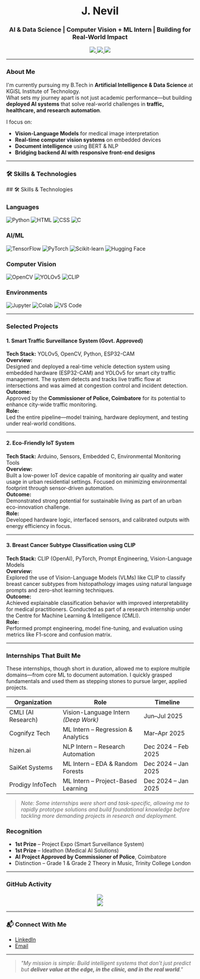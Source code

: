 <h1 align="center">J. Nevil</h1>
<h3 align="center">AI & Data Science | Computer Vision + ML Intern | Building for Real-World Impact</h3>

<p align="center">
  <a href="https://www.linkedin.com/in/nevilj">
    <img src="https://img.shields.io/badge/LinkedIn-nevilj-blue?style=flat&logo=linkedin" />
  </a>
  <a href="mailto:nevilj22@gmail.com">
    <img src="https://img.shields.io/badge/Email-nevilj22@gmail.com-red?style=flat&logo=gmail" />
  </a>
  <a href="https://github.com/nevil2006">
    <img src="https://komarev.com/ghpvc/?username=nevil2006&label=Profile%20views&color=0e75b6&style=flat" />
  </a>
</p>

---

###  About Me

I'm currently pursuing my B.Tech in **Artificial Intelligence & Data Science** at KGiSL Institute of Technology.  
What sets my journey apart is not just academic performance—but building **deployed AI systems** that solve real-world challenges in **traffic, healthcare, and research automation**.

I focus on:
- **Vision-Language Models** for medical image interpretation  
- **Real-time computer vision systems** on embedded devices  
- **Document intelligence** using BERT & NLP  
- **Bridging backend AI with responsive front-end designs**

---

### 🛠 Skills & Technologies

<p>
## 🛠 Skills & Technologies

### Languages  
![Python](https://img.shields.io/badge/Python-3776AB?style=for-the-badge&logo=python&logoColor=white)
![HTML](https://img.shields.io/badge/HTML5-E34F26?style=for-the-badge&logo=html5&logoColor=white)
![CSS](https://img.shields.io/badge/CSS3-1572B6?style=for-the-badge&logo=css3&logoColor=white)
![C](https://img.shields.io/badge/C-00599C?style=for-the-badge&logo=c&logoColor=white)

### AI/ML
![TensorFlow](https://img.shields.io/badge/TensorFlow-FF6F00?style=for-the-badge&logo=tensorflow&logoColor=white)
![PyTorch](https://img.shields.io/badge/PyTorch-EE4C2C?style=for-the-badge&logo=pytorch&logoColor=white)
![Scikit-learn](https://img.shields.io/badge/Scikit--Learn-F7931E?style=for-the-badge&logo=scikit-learn&logoColor=white)
![Hugging Face](https://img.shields.io/badge/Transformers-FFD21F?style=for-the-badge&logo=huggingface&logoColor=black)

### Computer Vision
![OpenCV](https://img.shields.io/badge/OpenCV-5C3EE8?style=for-the-badge&logo=opencv&logoColor=white)
![YOLOv5](https://img.shields.io/badge/YOLOv5-00FFFF?style=for-the-badge&logo=yolo&logoColor=black)
![CLIP](https://img.shields.io/badge/CLIP-VLM-informational?style=for-the-badge)

### Environments
![Jupyter](https://img.shields.io/badge/Jupyter-F37626?style=for-the-badge&logo=jupyter&logoColor=white)
![Colab](https://img.shields.io/badge/Google%20Colab-F9AB00?style=for-the-badge&logo=googlecolab&logoColor=white)
![VS Code](https://img.shields.io/badge/VSCode-007ACC?style=for-the-badge&logo=visual-studio-code&logoColor=white)
</p>

---

###  Selected Projects

#### 1. Smart Traffic Surveillance System (Govt. Approved)
**Tech Stack:** YOLOv5, OpenCV, Python, ESP32-CAM  
**Overview:**  
Designed and deployed a real-time vehicle detection system using embedded hardware (ESP32-CAM) and YOLOv5 for smart city traffic management. The system detects and tracks live traffic flow at intersections and was aimed at congestion control and incident detection.  
**Outcome:**  
Approved by the **Commissioner of Police, Coimbatore** for its potential to enhance city-wide traffic monitoring.  
**Role:**  
Led the entire pipeline—model training, hardware deployment, and testing under real-world conditions.

---

#### 2. Eco-Friendly IoT System  
**Tech Stack:** Arduino, Sensors, Embedded C, Environmental Monitoring Tools  
**Overview:**  
Built a low-power IoT device capable of monitoring air quality and water usage in urban residential settings. Focused on minimizing environmental footprint through sensor-driven automation.  
**Outcome:**  
Demonstrated strong potential for sustainable living as part of an urban eco-innovation challenge.  
**Role:**  
Developed hardware logic, interfaced sensors, and calibrated outputs with energy efficiency in focus.

---

#### 3. Breast Cancer Subtype Classification using CLIP  
**Tech Stack:** CLIP (OpenAI), PyTorch, Prompt Engineering, Vision-Language Models  
**Overview:**  
Explored the use of Vision-Language Models (VLMs) like CLIP to classify breast cancer subtypes from histopathology images using natural language prompts and zero-shot learning techniques.  
**Outcome:**  
Achieved explainable classification behavior with improved interpretability for medical practitioners. Conducted as part of a research internship under the Centre for Machine Learning & Intelligence (CMLI).  
**Role:**  
Performed prompt engineering, model fine-tuning, and evaluation using metrics like F1-score and confusion matrix.


---
###  Internships That Built Me

These internships, though short in duration, allowed me to explore multiple domains—from core ML to document automation. I quickly grasped fundamentals and used them as stepping stones to pursue larger, applied projects.

| Organization        | Role                                  | Timeline              |
|---------------------|----------------------------------------|-----------------------|
| CMLI (AI Research)  | Vision-Language Intern *(Deep Work)*   | Jun–Jul 2025          |
| Cognifyz Tech       | ML Intern – Regression & Analytics     | Mar–Apr 2025          |
| hizen.ai            | NLP Intern – Research Automation       | Dec 2024 – Feb 2025   |
| SaiKet Systems      | ML Intern – EDA & Random Forests       | Dec 2024 – Jan 2025   |
| Prodigy InfoTech    | ML Intern – Project-Based Learning     | Dec 2024 – Jan 2025   |

> *Note: Some internships were short and task-specific, allowing me to rapidly prototype solutions and build foundational knowledge before tackling more demanding projects in research and deployment.*

###  Recognition

- **1st Prize** – Project Expo (Smart Surveillance System)  
- **1st Prize** – Ideathon (Medical AI Solutions)  
- **AI Project Approved by Commissioner of Police**, Coimbatore  
- Distinction – Grade 1 & Grade 2 Theory in Music, Trinity College London

---

###  GitHub Activity

<p align="center">
  <img src="https://github-readme-stats.vercel.app/api?username=your-github-username&show_icons=true&theme=tokyonight" />
  <br />
  <img src="https://github-readme-streak-stats.herokuapp.com/?user=your-github-username&theme=tokyonight" />
</p>

---

### 📬 Connect With Me

- [LinkedIn](https://www.linkedin.com/in/nevilj)  
- [Email](mailto:nevilj22@gmail.com)

---

> *"My mission is simple: Build intelligent systems that don’t just predict but **deliver value at the edge, in the clinic, and in the real world**."*

